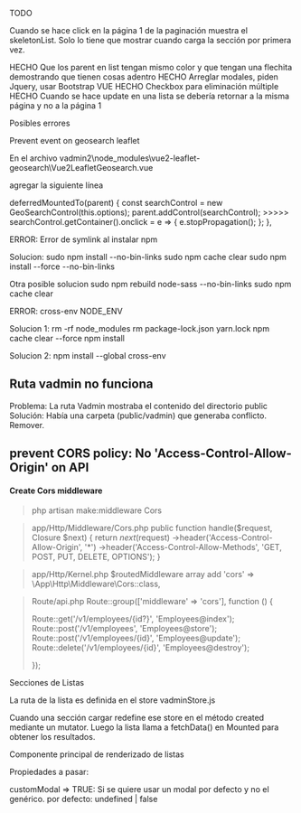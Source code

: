 TODO

Cuando se hace click en la página 1 de la paginación muestra el skeletonList.
Solo lo tiene que mostrar cuando carga la sección por primera vez.


HECHO
Que los parent en list tengan mismo color y que tengan una flechita demostrando que tienen cosas adentro
HECHO
Arreglar modales, piden Jquery, usar Bootstrap VUE
HECHO
Checkbox para eliminación múltiple
HECHO
Cuando se hace update en una lista se debería retornar a la misma página y no a la página 1


Posibles errores

Prevent event on geosearch leaflet 

En el archivo vadmin2\node_modules\vue2-leaflet-geosearch\Vue2LeafletGeosearch.vue

agregar la siguiente línea 

deferredMountedTo(parent) {
	const searchControl = new GeoSearchControl(this.options);
	parent.addControl(searchControl);
	>>>>>   searchControl.getContainer().onclick = e => { e.stopPropagation(); };
},


ERROR: Error de symlink al instalar npm

Solucion:
sudo npm install --no-bin-links
sudo npm cache clear
sudo npm install --force --no-bin-links

Otra posible solucion
sudo npm rebuild node-sass --no-bin-links
sudo npm cache clear


ERROR: cross-env NODE_ENV

Solucion 1:
rm -rf node_modules
rm package-lock.json yarn.lock
npm cache clear --force
npm install

Solucion 2:
npm install --global cross-env


Ruta vadmin no funciona
------------------
Problema: La ruta Vadmin mostraba el contenido del directorio public
Solución: Había una carpeta (public/vadmin) que generaba conflicto. Remover.


## prevent CORS policy: No 'Access-Control-Allow-Origin' on API

#### Create Cors middleware
> php artisan make:middleware Cors

>app/Http/Middleware/Cors.php
>public function handle($request, Closure $next)
>{
>    return $next($request)
>        ->header('Access-Control-Allow-Origin', '*')
>        ->header('Access-Control-Allow-Methods', 'GET, POST, PUT, DELETE, OPTIONS');
>}

> app/Http/Kernel.php $routedMiddleware array add
> 'cors' => \App\Http\Middleware\Cors::class,

>Route/api.php
>Route::group(['middleware' => 'cors'], function () {
>    
>    Route::get('/v1/employees/{id?}', 'Employees@index');
>    Route::post('/v1/employees', 'Employees@store');
>    Route::post('/v1/employees/{id}', 'Employees@update');
>    Route::delete('/v1/employees/{id}', 'Employees@destroy');
>    
>});


Secciones de Listas


La ruta de la lista es definida en el store vadminStore.js

Cuando una sección cargar redefine ese store en el método created mediante un mutator.
Luego la lista llama a fetchData() en Mounted para obtener los resultados.



Componente principal de renderizado de listas

Propiedades a pasar:

customModal => TRUE: Si se quiere usar un modal por defecto y no el genérico.
			por defecto: undefined | false
